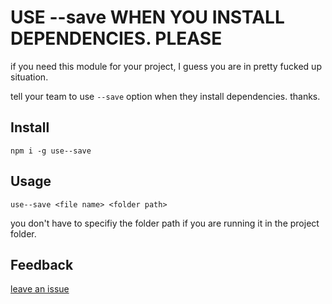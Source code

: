 # USE --save WHEN YOU INSTALL DEPENDENCIES. PLEASE
if you need this module for your project, I guess you are in pretty fucked up situation.

tell your team to use `--save` option when they install dependencies. thanks.

## Install

`npm i -g use--save`

## Usage

`use--save <file name> <folder path>`

you don't have to specifiy the folder path if you are running it in the project folder.

## Feedback

[leave an issue](https://github.com/imkimchi/use--save/issues)
